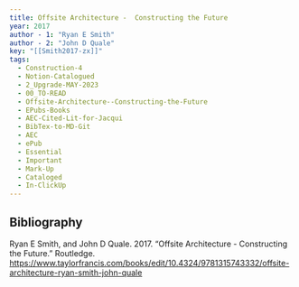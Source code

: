 ```yaml
---
title: Offsite Architecture -  Constructing the Future
year: 2017
author - 1: "Ryan E Smith"
author - 2: "John D Quale"
key: "[[Smith2017-zx]]"
tags:
  - Construction-4
  - Notion-Catalogued
  - 2_Upgrade-MAY-2023
  - 00_TO-READ
  - Offsite-Architecture--Constructing-the-Future
  - EPubs-Books
  - AEC-Cited-Lit-for-Jacqui
  - BibTex-to-MD-Git
  - AEC
  - ePub
  - Essential
  - Important
  - Mark-Up
  - Cataloged
  - In-ClickUp
---
```


## Bibliography
Ryan E Smith, and John D Quale. 2017. “Offsite Architecture -  Constructing the Future.” Routledge. https://www.taylorfrancis.com/books/edit/10.4324/9781315743332/offsite-architecture-ryan-smith-john-quale